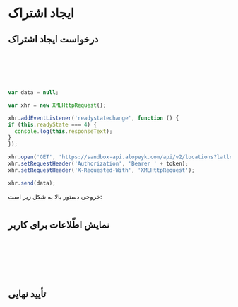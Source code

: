 # ایجاد اشتراک
## درخواست ایجاد اشتراک

```csharp
```

```java
```

```shell
```

```php
```

```python
```

```javascript

var data = null;

var xhr = new XMLHttpRequest();

xhr.addEventListener('readystatechange', function () {
if (this.readyState === 4) {
  console.log(this.responseText);
}
});

xhr.open('GET', 'https://sandbox-api.alopeyk.com/api/v2/locations?latlng=35.755484%2C51.415306');
xhr.setRequestHeader('Authorization', 'Bearer ' + token);
xhr.setRequestHeader('X-Requested-With', 'XMLHttpRequest');

xhr.send(data);
```
خروجی دستور بالا به شکل زیر است:
```json
```

## نمایش اطّلاعات برای کاربر

```csharp
```

```java
```

```shell
```

```php
```

```python
```

```javascript
```

```json
```

## تأیید نهایی

```csharp
```

```java
```

```shell
```

```php
```

```python
```

```javascript
```

```json
```
